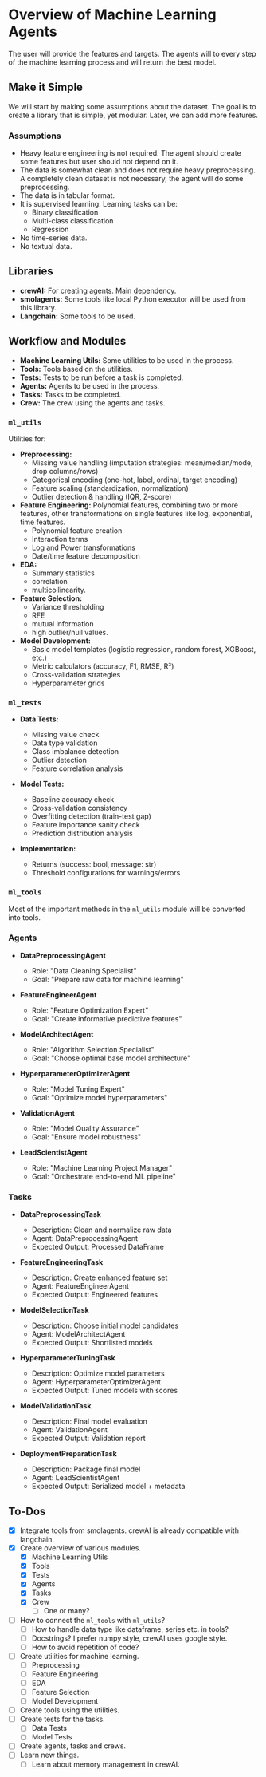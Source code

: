 # Overview of Machine Learning Agents

The user will provide the features and targets. The agents will to every step of the machine learning process and will return the best model.

## Make it Simple

We will start by making some assumptions about the dataset. The goal is to create a library that is simple, yet modular. Later, we can add more features.

### Assumptions

- Heavy feature engineering is not required. The agent should create some features but user should not depend on it.
- The data is somewhat clean and does not require heavy preprocessing. A completely clean dataset is not necessary, the agent will do some preprocessing.
- The data is in tabular format.
- It is supervised learning. Learning tasks can be:
  - Binary classification
  - Multi-class classification
  - Regression
- No time-series data.
- No textual data.

## Libraries

- **crewAI:** For creating agents. Main dependency.
- **smolagents:** Some tools like local Python executor will be used from this library.
- **Langchain:** Some tools to be used.

## Workflow and Modules

- **Machine Learning Utils:** Some utilities to be used in the process.
- **Tools:** Tools based on the utilities.
- **Tests:** Tests to be run before a task is completed.
- **Agents:** Agents to be used in the process.
- **Tasks:** Tasks to be completed.
- **Crew:** The crew using the agents and tasks.

### `ml_utils`

Utilities for:

- **Preprocessing:**
  - Missing value handling (imputation strategies: mean/median/mode, drop columns/rows)
  - Categorical encoding (one-hot, label, ordinal, target encoding)
  - Feature scaling (standardization, normalization)
  - Outlier detection & handling (IQR, Z-score)
- **Feature Engineering:** Polynomial features, combining two or more features, other transformations on single features like log, exponential, time features.
  - Polynomial feature creation
  - Interaction terms
  - Log and Power transformations
  - Date/time feature decomposition
- **EDA:**
  - Summary statistics
  - correlation
  - multicollinearity.
- **Feature Selection:**
  - Variance thresholding
  - RFE
  - mutual information
  - high outlier/null values.
- **Model Development:**
  - Basic model templates (logistic regression, random forest, XGBoost, etc.)
  - Metric calculators (accuracy, F1, RMSE, R²)
  - Cross-validation strategies
  - Hyperparameter grids

### `ml_tests`

- **Data Tests:**

  - Missing value check
  - Data type validation
  - Class imbalance detection
  - Outlier detection
  - Feature correlation analysis

- **Model Tests:**

  - Baseline accuracy check
  - Cross-validation consistency
  - Overfitting detection (train-test gap)
  - Feature importance sanity check
  - Prediction distribution analysis

- **Implementation:**
  - Returns (success: bool, message: str)
  - Threshold configurations for warnings/errors

### `ml_tools`

Most of the important methods in the `ml_utils` module will be converted into tools.

### Agents

- **DataPreprocessingAgent**

  - Role: "Data Cleaning Specialist"
  - Goal: "Prepare raw data for machine learning"

- **FeatureEngineerAgent**

  - Role: "Feature Optimization Expert"
  - Goal: "Create informative predictive features"

- **ModelArchitectAgent**

  - Role: "Algorithm Selection Specialist"
  - Goal: "Choose optimal base model architecture"

- **HyperparameterOptimizerAgent**

  - Role: "Model Tuning Expert"
  - Goal: "Optimize model hyperparameters"

- **ValidationAgent**

  - Role: "Model Quality Assurance"
  - Goal: "Ensure model robustness"

- **LeadScientistAgent**
  - Role: "Machine Learning Project Manager"
  - Goal: "Orchestrate end-to-end ML pipeline"

### Tasks

- **DataPreprocessingTask**

  - Description: Clean and normalize raw data
  - Agent: DataPreprocessingAgent
  - Expected Output: Processed DataFrame

- **FeatureEngineeringTask**

  - Description: Create enhanced feature set
  - Agent: FeatureEngineerAgent
  - Expected Output: Engineered features

- **ModelSelectionTask**

  - Description: Choose initial model candidates
  - Agent: ModelArchitectAgent
  - Expected Output: Shortlisted models

- **HyperparameterTuningTask**

  - Description: Optimize model parameters
  - Agent: HyperparameterOptimizerAgent
  - Expected Output: Tuned models with scores

- **ModelValidationTask**

  - Description: Final model evaluation
  - Agent: ValidationAgent
  - Expected Output: Validation report

- **DeploymentPreparationTask**
  - Description: Package final model
  - Agent: LeadScientistAgent
  - Expected Output: Serialized model + metadata

## To-Dos

- [x] Integrate tools from smolagents. crewAI is already compatible with langchain.
- [x] Create overview of various modules.
  - [x] Machine Learning Utils
  - [x] Tools
  - [x] Tests
  - [x] Agents
  - [x] Tasks
  - [x] Crew
    - [ ] One or many?
- [ ] How to connect the `ml_tools` with `ml_utils`?
  - [ ] How to handle data type like dataframe, series etc. in tools?
  - [ ] Docstrings? I prefer numpy style, crewAI uses google style.
  - [ ] How to avoid repetition of code?
- [ ] Create utilities for machine learning.
  - [ ] Preprocessing
  - [ ] Feature Engineering
  - [ ] EDA
  - [ ] Feature Selection
  - [ ] Model Development
- [ ] Create tools using the utilities.
- [ ] Create tests for the tasks.
  - [ ] Data Tests
  - [ ] Model Tests
- [ ] Create agents, tasks and crews.
- [ ] Learn new things.
  - [ ] Learn about memory management in crewAI.
